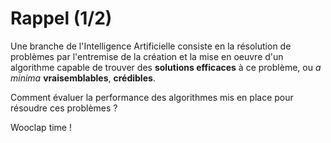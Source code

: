 # Rappel (1/2)

Une branche de l'Intelligence Artificielle consiste en la résolution de problèmes par l'entremise de la création et la mise en oeuvre d'un algorithme capable de trouver des **solutions efficaces** à ce problème, ou *a minima* **vraisemblables**, **crédibles**.

Comment évaluer la performance des algorithmes mis en place pour résoudre ces problèmes ?

Wooclap time !